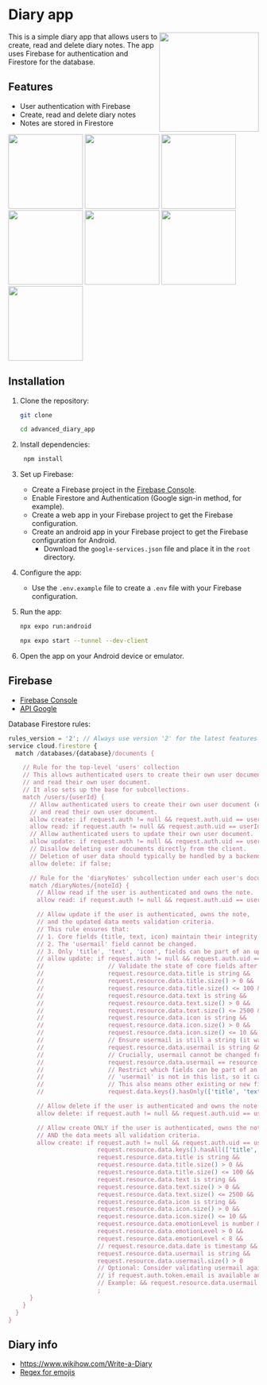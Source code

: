 # Diary app

<image src="./assets/images/icon.png" align="right" width="200" height="200">

This is a simple diary app that allows users to create, read and delete diary notes. The app uses Firebase for authentication and Firestore for the database.

## Features

- User authentication with Firebase
- Create, read and delete diary notes
- Notes are stored in Firestore

<image src='./media/AppDemo1.png' width='150'>
<image src='./media/AppDemo2.png' width='150'>
<image src='./media/AppDemo3.png' width='150'>
<image src='./media/AppDemo4.png' width='150'>
<image src='./media/AppDemo5.png' width='150'>
<image src='./media/AppDemo6.png' width='150'>
<image src='./media/AppDemo7.png' width='150'>

## Installation

1. Clone the repository:

   ```bash
   git clone
   ```

   ```bash
   cd advanced_diary_app
   ```

2. Install dependencies:
   ```bash
    npm install
   ```
3. Set up Firebase:
   - Create a Firebase project in the [Firebase Console](https://console.firebase.google.com/).
   - Enable Firestore and Authentication (Google sign-in method, for example).
   - Create a web app in your Firebase project to get the Firebase configuration.
   - Create an android app in your Firebase project to get the Firebase configuration for Android.
     - Download the `google-services.json` file and place it in the `root` directory.
4. Configure the app:

   - Use the `.env.example` file to create a `.env` file with your Firebase configuration.

5. Run the app:
   ```bash
   npx expo run:android
   ```
   ```bash
   npx expo start --tunnel --dev-client
   ```
6. Open the app on your Android device or emulator.

## Firebase

- [Firebase Console](https://console.firebase.google.com/)
- [API Google](https://console.cloud.google.com/)

Database Firestore rules:

```js
rules_version = '2'; // Always use version '2' for the latest features and behavior.
service cloud.firestore {
  match /databases/{database}/documents {

    // Rule for the top-level 'users' collection
    // This allows authenticated users to create their own user document (if needed)
    // and read their own user document.
    // It also sets up the base for subcollections.
    match /users/{userId} {
      // Allow authenticated users to create their own user document (e.g., when signing up)
      // and read their own user document.
      allow create: if request.auth != null && request.auth.uid == userId;
      allow read: if request.auth != null && request.auth.uid == userId;
      // Allow authenticated users to update their own user document.
      allow update: if request.auth != null && request.auth.uid == userId;
      // Disallow deleting user documents directly from the client.
      // Deletion of user data should typically be handled by a backend function.
      allow delete: if false;

      // Rule for the 'diaryNotes' subcollection under each user's document
      match /diaryNotes/{noteId} {
        // Allow read if the user is authenticated and owns the note.
        allow read: if request.auth != null && request.auth.uid == userId;

        // Allow update if the user is authenticated, owns the note,
        // and the updated data meets validation criteria.
        // This rule ensures that:
        // 1. Core fields (title, text, icon) maintain their integrity (type, size).
        // 2. The 'usermail' field cannot be changed.
        // 3. Only 'title', 'text', 'icon', fields can be part of an update payload.
        // allow update: if request.auth != null && request.auth.uid == userId &&
        //                  // Validate the state of core fields after the update
        //                  request.resource.data.title is string &&
        //                  request.resource.data.title.size() > 0 &&
        //                  request.resource.data.title.size() <= 100 &&
        //                  request.resource.data.text is string &&
        //                  request.resource.data.text.size() > 0 &&
        //                  request.resource.data.text.size() <= 2500 &&
        //                  request.resource.data.icon is string &&
        //                  request.resource.data.icon.size() > 0 &&
        //                  request.resource.data.icon.size() <= 10 &&
        //                  // Ensure usermail is still a string (it was set at creation)
        //                  request.resource.data.usermail is string &&
        //                  // Crucially, usermail cannot be changed from its original value
        //                  request.resource.data.usermail == resource.data.usermail &&
        //                  // Restrict which fields can be part of an update payload.
        //                  // 'usermail' is not in this list, so it cannot be in the update payload.
        //                  // This also means other existing or new fields not listed here cannot be updated through this rule.
        //                  request.data.keys().hasOnly(['title', 'text', 'icon']);

        // Allow delete if the user is authenticated and owns the note.
        allow delete: if request.auth != null && request.auth.uid == userId;

        // Allow create ONLY if the user is authenticated, owns the note,
        // AND the data meets all validation criteria.
        allow create: if request.auth != null && request.auth.uid == userId &&
                         request.resource.data.keys().hasAll(['title', 'text', 'date', 'icon', 'usermail']) &&
                         request.resource.data.title is string &&
                         request.resource.data.title.size() > 0 &&
                         request.resource.data.title.size() <= 100 &&
                         request.resource.data.text is string &&
                         request.resource.data.text.size() > 0 &&
                         request.resource.data.text.size() <= 2500 &&
                         request.resource.data.icon is string &&
                         request.resource.data.icon.size() > 0 &&
                         request.resource.data.icon.size() <= 10 &&
                         request.resource.data.emotionLevel is number &&
                         request.resource.data.emotionLevel > 0 &&
                         request.resource.data.emotionLevel < 8 &&
                         // request.resource.data.date is timestamp &&
                         request.resource.data.usermail is string &&
                         request.resource.data.usermail.size() > 0
                         // Optional: Consider validating usermail against the authenticated user's email
                         // if request.auth.token.email is available and usermail should match it.
                         // Example: && request.resource.data.usermail == request.auth.token.email
                         ;
      }
    }
  }
}
```

## Diary info

- https://www.wikihow.com/Write-a-Diary
- [Regex for emojis](https://regex101.com/r/0anB6Z/1)
